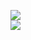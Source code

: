 [![](https://img.shields.io/badge/Made%20With-Github%20Spray-lightgrey.svg?style=for-the-badge&logo=github)](https://github.com/Annihil/github-spray#31049)  
[![](https://i.imgur.com/2DrTn0Z.gif)](https://github.com/Annihil/github-spray)